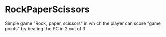 # RockPaperScissors
Simple game "Rock, paper, scissors" in which the player can score "game points" by beating the PC in 2 out of 3.



